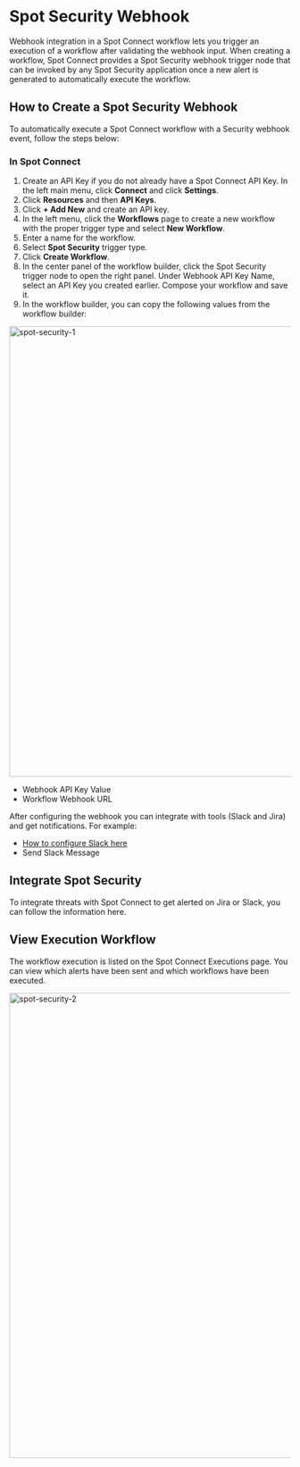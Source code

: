 # Spot Security Webhook 

Webhook integration in a Spot Connect workflow lets you trigger an execution of a workflow after validating the webhook input. When creating a workflow, Spot Connect provides a Spot Security webhook trigger node that can be invoked by any Spot Security application once a new alert is generated to automatically execute the workflow. 

## How to Create a Spot Security Webhook  

To automatically execute a Spot Connect workflow with a Security webhook event, follow the steps below:  

### In Spot Connect 

1. Create an API Key if you do not already have a Spot Connect API Key. In the left main menu, click **Connect** and click **Settings**. 
2. Click **Resources** and then **API Keys**. 
3. Click **+ Add New** and create an API key.  
4. In the left menu, click the **Workflows** page to create a new workflow with the proper trigger type and select **New Workflow**. 
5. Enter a name for the workflow. 
6. Select **Spot Security** trigger type. 
7. Click **Create Workflow**. 
8. In the center panel of the workflow builder, click the Spot Security trigger node to open the right panel. Under Webhook API Key Name, select an API Key you created earlier. Compose your workflow and save it. 
9. In the workflow builder, you can copy the following values from the workflow builder: 

<img width="807" alt="spot-security-1" src="https://github.com/spotinst/help/assets/106514736/eb7301ea-318f-4708-82ef-b1eda3df6d34">

* Webhook API Key Value 
* Workflow Webhook URL 

After configuring the webhook you can integrate with tools (Slack and Jira) and get notifications. For example:  

* [How to configure Slack here](spot-connect/integrations/slack)
* Send Slack Message  

## Integrate Spot Security 

To integrate threats with Spot Connect to get alerted on Jira or Slack, you can follow the information here. 

## View Execution Workflow 

The workflow execution is listed on the Spot Connect Executions page. You can view which alerts have been sent and which workflows have been executed. 

<img width="833" alt="spot-security-2" src="https://github.com/spotinst/help/assets/106514736/2e2c760c-1462-4ec2-a462-4dd5a359c710">
